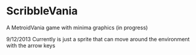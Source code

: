 ScribbleVania
=============

A MetroidVania game with minima graphics (in progress)

9/12/2013
    Currently is just a sprite that can move around the environment with the arrow keys
